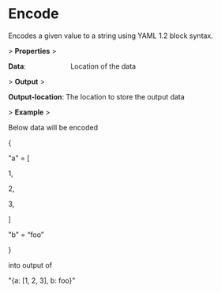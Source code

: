 # Encode

Encodes a given value to a string using YAML 1.2 block syntax.

&gt; **Properties**
&gt; 

**Data**:                       Location of the data

&gt; **Output**
&gt; 

**Output-location**: The location to store the output data

&gt; **Example**
&gt; 

Below data will be encoded

{

"a" = [

1,

2,

3,

]

"b" = “foo”

}

into output of

"{a: [1, 2, 3], b: foo}"